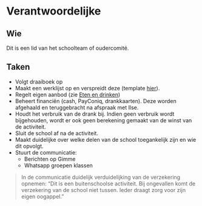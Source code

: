 # Verantwoordelijke

## Wie

Dit is een lid van het schoolteam of oudercomité.

## Taken

* Volgt draaiboek op
* Maakt een werklijst op en verspreidt deze (template [hier](https://docs.google.com/spreadsheets/d/177N_4OQjkTTwYbTV1uMVCSnISn0sZjsPe9_F_HkAVFU/edit?usp=sharing)).
* Regelt eigen aanbod (zie [Eten en drinken](02_eten_en_drinken.md))
* Beheert financiën (cash, PayConiq, drankkaarten). Deze worden afgehaald en teruggebracht na afspraak met Ilse.
* Houdt het verbruik van de drank bij. Indien geen verbruik wordt bijgehouden, wordt er ook geen berekening gemaakt van de winst van de activiteit.
* Sluit de school af na de activiteit.
* Maakt duidelijke over welke delen van de school toegankelijk zijn en wie dit opvolgt.
* Stuurt de communicatie:
  * Berichten op Gimme
  * Whatsapp groepen klassen

> In de communicatie duidelijk verduidelijking van de verzekering opnemen:
> “Dit is een buitenschoolse activiteit. Bij ongevallen komt de verzekering van de school niet tussen. Ieder draagt zorg voor zijn eigen oogappel.”
